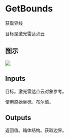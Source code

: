 # GetBounds

获取界线

目标是激光雷达点云

## 图示

![]($-20221218-19430462.png)

## Inputs

目标。激光雷达点云对象参考。

使用原始坐标。布尔值。  

## Outputs

返回值。箱体结构。获取边界。

